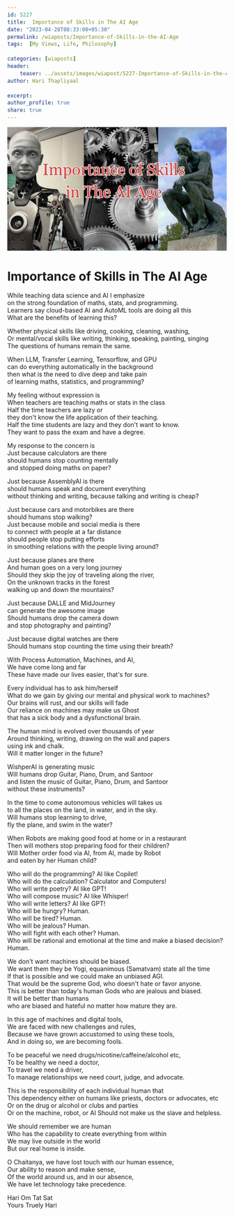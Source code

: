 ```yaml
---    
id: 5227   
title:  Importance of Skills in The AI Age      
date: "2023-04-28T08:33:00+05:30"    
permalink: /wiaposts/Importance-of-Skills-in-the-AI-Age    
tags:  [My Views, Life, Philosophy]     
    
categories: [wiaposts] 
header:    
    teaser: ../assets/images/wiapost/5227-Importance-of-Skills-in-the-AI-Age.jpg    
author: Hari Thapliyaal    

excerpt:    
author_profile: true    
share: true    
---    
```

    
![Importance of Skills in AI Age](../assets/images/wiapost/5227-Importance-of-Skills-in-the-AI-Age.jpg)         
    
# Importance of Skills in The AI Age    
    
While teaching data science and AI I emphasize     
on the strong foundation of maths, stats, and programming.    
Learners say cloud-based AI and AutoML tools are doing all this    
What are the benefits of learning this?    
    
Whether physical skills like driving, cooking, cleaning, washing,   
Or mental/vocal skills like writing, thinking, speaking, painting, singing   
The questions of humans remain the same.

When LLM, Transfer Learning, Tensorflow, and GPU     
can do everything automatically in the background     
then what is the need to dive deep and take pain     
of learning maths, statistics, and programming?    
    
My feeling without expression is    
When teachers are teaching maths or stats in the class    
Half the time teachers are lazy or     
they don't know the life application of their teaching.    
Half the time students are lazy and they don't want to know.    
They want to pass the exam and have a degree.    
    
My response to the concern is    
Just because calculators are there     
should humans stop counting mentally     
and stopped doing maths on paper?    
    
Just because AssemblyAI is there     
should humans speak and document everything    
without thinking and writing, because talking and writing is cheap?    
    
Just because cars and motorbikes are there     
should humans stop walking?    
Just because mobile and social media is there     
to connect with people at a far distance    
should people stop putting efforts     
in smoothing relations with the people living around?    
    
Just because planes are there     
And human goes on a very long journey     
Should they skip the joy of traveling along the river,     
On the unknown tracks in the forest    
walking up and down the mountains?    
    
Just because DALLE and MidJourney     
can generate the awesome image     
Should humans drop the camera down     
and stop photography and painting?    
    
Just because digital watches are there     
Should humans stop counting the time using their breath?    
    
With Process Automation, Machines, and AI,     
We have come long and far    
These have made our lives easier, that's for sure.    
    
Every individual has to ask him/herself    
What do we gain by giving our mental and physical work to machines?    
Our brains will rust, and our skills will fade    
Our reliance on machines may make us Ghost     
that has a sick body and a dysfunctional brain.    
    
The human mind is evolved over thousands of year    
Around thinking, writing, drawing on the wall and papers    
using ink and chalk.    
Will it matter longer in the future?    
    
WishperAI is generating music     
Will humans drop Guitar, Piano, Drum, and Santoor     
and listen the music of Guitar, Piano, Drum, and Santoor    
without these instruments?    
    
In the time to come autonomous vehicles will takes us     
to all the places on the land, in water, and in the sky.    
Will humans stop learning to drive,     
fly the plane, and swim in the water?    
    
When Robots are making good food at home or in a restaurant     
Then will mothers stop preparing food for their children?    
Will Mother order food via AI, from AI, made by Robot     
and eaten by her Human child?    
    
Who will do the programming? AI like Copilet!    
Who will do the calculation? Calculator and Computers!    
Who will write poetry? AI like GPT!    
Who will compose music? AI like Whisper!    
Who will write letters? AI like GPT!    
Who will be hungry? Human.    
Who will be tired? Human.    
Who will be jealous? Human.    
Who will fight with each other? Human.    
Who will be rational and emotional at the time and make a biased decision? Human.    
    
We don't want machines should be biased.    
We want them they be Yogi, equanimous (Samatvam) state all the time    
If that is possible and we could make an unbiased AGI.    
That would be the supreme God, who doesn't hate or favor anyone.    
This is better than today's human Gods who are jealous and biased.    
It will be better than humans     
who are biased and hateful no matter how mature they are.    
    
In this age of machines and digital tools,    
We are faced with new challenges and rules,    
Because we have grown accustomed to using these tools,    
And in doing so, we are becoming fools.    
    
To be peaceful we need drugs/nicotine/caffeine/alcohol etc,    
To be healthy we need a doctor,    
To travel we need a driver,    
To manage relationships we need court, judge, and advocate.   
 
This is the responsibility of each individual human that  
This dependency either on humans like priests, doctors or advocates, etc     
Or on the drug or alcohol or clubs and parties    
Or on the machine, robot, or AI
Should not make us the slave and helpless.
 
We should remember we are human    
Who has the capability to create everything from within    
We may live outside in the world    
But our real home is inside.    
    
O Chaitanya, we have lost touch with our human essence,    
Our ability to reason and make sense,    
Of the world around us, and in our absence,    
We have let technology take precedence.    
    
Hari Om Tat Sat    
Yours Truely Hari    